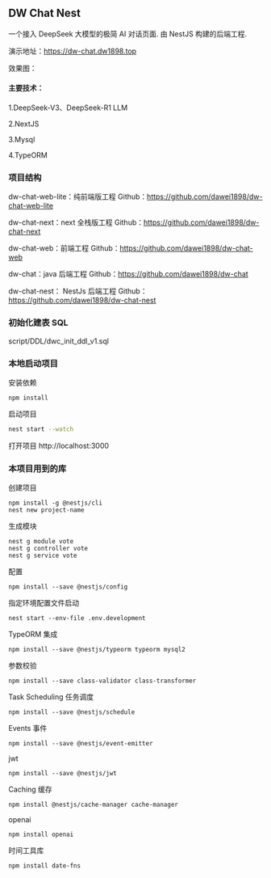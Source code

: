 ## DW Chat Nest

一个接入 DeepSeek 大模型的极简 AI 对话页面.
由 NestJS 构建的后端工程.


演示地址：https://dw-chat.dw1898.top

效果图：




#### 主要技术：

1.DeepSeek-V3、DeepSeek-R1 LLM

2.NextJS

3.Mysql

4.TypeORM




### 项目结构

dw-chat-web-lite：纯前端版工程     Github：https://github.com/dawei1898/dw-chat-web-lite

dw-chat-next：next 全栈版工程      Github：https://github.com/dawei1898/dw-chat-next

dw-chat-web：前端工程        Github：https://github.com/dawei1898/dw-chat-web

dw-chat：java 后端工程        Github：https://github.com/dawei1898/dw-chat

dw-chat-nest： NestJs 后端工程        Github：https://github.com/dawei1898/dw-chat-nest




### 初始化建表 SQL
script/DDL/dwc_init_ddl_v1.sql

### 本地启动项目

安装依赖
```shell
npm install
```

启动项目

```bash
nest start --watch
```

打开项目 http://localhost:3000




### 本项目用到的库

创建项目
```shell
npm install -g @nestjs/cli
nest new project-name
```

生成模块
```shell
nest g module vote
nest g controller vote
nest g service vote
```

配置
```shell
npm install --save @nestjs/config
```

指定环境配置文件启动
```shell
nest start --env-file .env.development
```
 

TypeORM 集成
```shell
npm install --save @nestjs/typeorm typeorm mysql2
```

参数校验
```shell
npm install --save class-validator class-transformer
```


Task Scheduling 任务调度
```shell
npm install --save @nestjs/schedule
```


Events 事件
```shell
npm install --save @nestjs/event-emitter
```

jwt
```shell
npm install --save @nestjs/jwt
```

Caching 缓存
```shell
npm install @nestjs/cache-manager cache-manager
```

openai
```shell
npm install openai
```

时间工具库
```shell
npm install date-fns
```